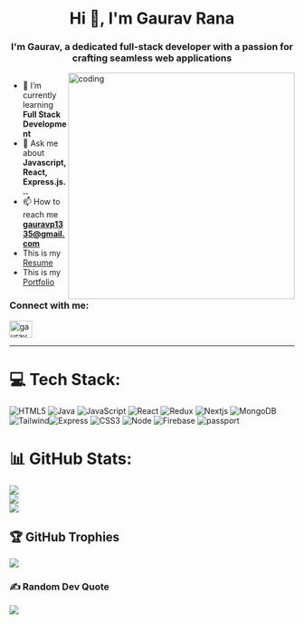 <h1 align="center">Hi 👋, I'm Gaurav Rana</h1>
<h3 align="center"> I'm Gaurav, a dedicated full-stack developer with a passion for crafting seamless web applications
</h3>

<img align="right" alt="coding" src="https://i.giphy.com/qgQUggAC3Pfv687qPC.webp" width="400" />


<p align="left"> <a href="https://twitter.com/" target="blank"><img src="https://img.shields.io/twitter/follow/?logo=twitter&style=for-the-badge" alt="" /></a> </p>

- 🌱 I’m currently learning **Full Stack Development**
- 💬 Ask me about **Javascript, React, Express.js...**
- 📫 How to reach me **gauravp1335@gmail.com**
- This is my <a href="https://drive.google.com/file/d/1xj5-WUalpaiIk54bloBHIAO62UHDgNIr/view?usp=sharing" attributes-list download target='_blank' >Resume</a>
- This is my <a href="https://gauravrana12.github.io/" target='_blank' >Portfolio</a>

<h3 align="left">Connect with me:</h3>
<p align="left">
<a href="https://linkedin.com/in/gaurav-rana-a9aa52267" target="blank"><img align="center" src="https://raw.githubusercontent.com/rahuldkjain/github-profile-readme-generator/master/src/images/icons/Social/linked-in-alt.svg" alt="gaurav rana" height="30" width="40" /></a>
</p><hr/>




# 💻 Tech Stack:
![HTML5](https://img.shields.io/badge/html5-%23E34F26.svg?style=for-the-badge&logo=html5&logoColor=white) ![Java](https://img.shields.io/badge/java-%23ED8B00.svg?style=for-the-badge&logo=java&logoColor=white) ![JavaScript](https://img.shields.io/badge/javascript-%23323330.svg?style=for-the-badge&logo=javascript&logoColor=%23F7DF1E) ![React](https://img.shields.io/badge/react-%2320232a.svg?style=for-the-badge&logo=react&logoColor=%2361DAFB) ![Redux](https://img.shields.io/badge/redux-%23593d88.svg?style=for-the-badge&logo=redux&logoColor=white) ![Nextjs](https://img.shields.io/badge/Next.js-000000.svg?style=for-the-badge&logo=nextjs&logoColor=white) ![MongoDB](https://img.shields.io/badge/MongoDB-%234ea94b.svg?style=for-the-badge&logo=mongodb&logoColor=white) ![Tailwind](https://img.shields.io/badge/Tailwind%20CSS-06B6D4.svg?style=for-the-badge&logo=Tailwind-CSS&logoColor=white)![Express](https://img.shields.io/badge/Express-000000.svg?style=for-the-badge&logo=Express&logoColor=white)
![CSS3](https://img.shields.io/badge/css3-%231572B6.svg?style=for-the-badge&logo=css3&logoColor=white) ![Node](https://img.shields.io/badge/Node.js-339933.svg?style=for-the-badge&logo=nodedotjs&logoColor=white)  ![Firebase](https://img.shields.io/badge/firebase-%23039BE5.svg?style=for-the-badge&logo=firebase) ![passport](https://img.shields.io/badge/Passport-34E27A.svg?style=for-the-badge&logo=Passport&logoColor=white)
# 📊 GitHub Stats:
![](https://github-readme-stats.vercel.app/api?username=GauravRana12&show_icons=true)<br/>
![](https://github-readme-streak-stats.herokuapp.com/?user=GauravRana12&theme=dark&hide_border=false)<br/>
![](https://github-readme-stats.vercel.app/api/top-langs/?username=GauravRana12&theme=dark&hide_border=false&include_all_commits=true&count_private=false&layout=compact)

## 🏆 GitHub Trophies
![](https://github-profile-trophy.vercel.app/?username=GauravRana12&theme=radical&no-frame=false&no-bg=true&margin-w=4)

### ✍️ Random Dev Quote
![](https://quotes-github-readme.vercel.app/api?type=horizontal&theme=radical)
